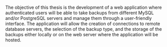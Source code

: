 The objective of this thesis is the development of a web application where authenticated users will be able to take backups from different MySQL and/or PostgreSQL servers and manage them through a user-friendly interface. The application will allow the creation of connections to remote database servers, the selection of the backup type, and the storage of the backups either locally or on the web server where the application will be hosted.

